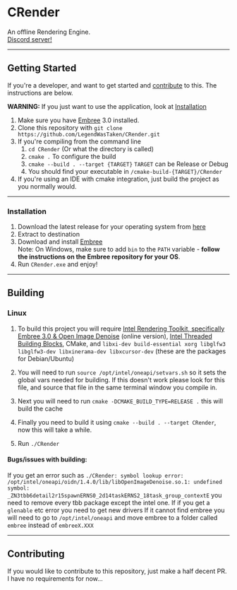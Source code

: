 # CRender

An offline Rendering Engine.<br>
[Discord server!](https://discord.gg/ZjrRyKXpWg)

***
## Getting Started
If you're a developer, and want to get started and [contribute](#Contributing) to this. The instructions are below.

**WARNING:** If you just want to use the application, look at [Installation](#Installation)

1) Make sure you have [Embree](https://github.com/embree/embree) 3.0 installed.
2) Clone this repository with `git clone https://github.com/LegendWasTaken/CRender.git`
3) If you're compiling from the command line
    1) `cd CRender` (Or what the directory is called)
    2) `cmake .` To configure the build
    3) `cmake --build . --target {TARGET}` `TARGET` can be Release or Debug
    4) You should find your executable in `/cmake-build-{TARGET}/CRender`
4) If you're using an IDE with cmake integration, just build the project as you normally would.

***
### Installation

1) Download the latest release for your operating system from [here](https://github.com/LegendWasTaken/CRender/releases)
2) Extract to destination
3) Download and install [Embree](https://github.com/embree/embree/releases/tag/v3.13.0)
<br />Note: On Windows, make sure to add `bin` to the  `PATH` variable - **follow the instructions on the Embree repository for your OS**. 
5) Run `CRender.exe` and enjoy!

***
## Building

### Linux

1) To build this project you will require [Intel Rendering Toolkit, specifically Embree 3.0 & Open Image Denoise](https://software.intel.com/content/www/us/en/develop/tools/oneapi/rendering-toolkit/download.html) (online version), [Intel Threaded Building Blocks](https://software.intel.com/content/www/us/en/develop/tools/oneapi/components/onetbb.html#gs.780vbz), CMake, and `libxi-dev build-essential xorg libglfw3 libglfw3-dev libxinerama-dev libxcursor-dev` (these are the packages for Debian/Ubuntu)

2) You will need to run `source /opt/intel/oneapi/setvars.sh` so it sets the global vars needed for building. If this doesn't work please look for this file, and source that file in the same terminal window you compile in.
3) Next you will need to run `cmake -DCMAKE_BUILD_TYPE=RELEASE .` this will build the cache
4) Finally you need to build it using `cmake --build . --target CRender`, now this will take a while.
5) Run `./CRender`

#### Bugs/issues with building:
If you get an error such as `./CRender: symbol lookup error: /opt/intel/oneapi/oidn/1.4.0/lib/libOpenImageDenoise.so.1: undefined symbol: _ZN3tbb6detail2r15spawnERNS0_2d14taskERNS2_18task_group_contextE` you need to remove every tbb package except the intel one.
If if you get a `glenable` etc error you need to get new drivers
If it cannot find embree you will need to go to `/opt/intel/oneapi` and move embree to a folder called `embree` instead of `embreeX.XXX`

***
## Contributing
If you would like to contribute to this repository, just make a half decent PR. I have no requirements for now...
